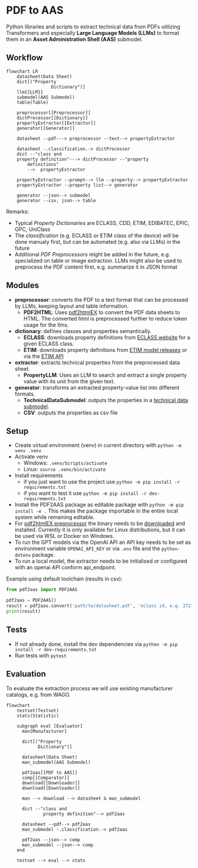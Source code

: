 # PDF to AAS

Python libraries and scripts to extract technical data from PDFs utilizing Transformers and especially **Large Language Models (LLMs)** to format them in an **Asset Administration Shell (AAS)** submodel.

## Workflow

```mermaid
flowchart LR
    datasheet(Data Sheet)
    dict[("Property 
                 Dictionary")]
    llm{{LLM}}
    submodel(AAS Submodel)
    table(Table)

    preprocessor[[Preprocessor]]
    dictProcessor[[Dictionary]]
    propertyExtractor[[Extractor]]
    generator[[Generator]]

    datasheet --pdf---> preprocessor --text--> propertyExtractor

    datasheet -.classification.-> dictProcessor
    dict --"class and
    property definition"---> dictProcessor --"property 
        definitions"
        -->  propertyExtractor

    propertyExtractor --prompt--> llm --property--> propertyExtractor
    propertyExtractor --property list--> generator

    generator --json--> submodel
    generator --csv, json--> table
```

Remarks:

* Typical *Property Dictionaries* are ECLASS, CDD, ETIM, EDIBATEC, EPIC, GPC, UniClass
* The *classification* (e.g. ECLASS or ETIM class of the device) will be done manualy first, but can be automated (e.g. also via LLMs) in the future
* Additional *PDF Preprocessors* might be added in the future, e.g. specialized on table or image extraction.
LLMs might also be used to preprocess the PDF content first, e.g. summarize it in JSON format

## Modules

* **preprocessor**: converts the PDF to a text format that can be processed by LLMs, keeping layout and table information.
  * **PDF2HTML**: Uses [pdf2htmlEX](https://github.com/pdf2htmlEX/pdf2htmlEX) to convert the PDF data sheets to HTML.
    The converted html is preprocessed further to reduce token usage for the llms.
* **dictionary**: defines classes and properties semantically.
  * **ECLASS**: downloads property definitions from [ECLASS website](https://eclass.eu/en/eclass-standard/search-content) for a given ECLASS class.
  * **ETIM**: downloads property definitions from [ETIM model releases](https://www.etim-international.com/downloads/?_sft_downloadcategory=model-releases) or via the [ETIM API](https://etimapi.etim-international.com/)
* **extractor**: extracts technical properties from the preprocessed data sheet.
  * **PropertyLLM**: Uses an LLM to search and extract a single property value with its unit from the given text.
* **generator**: transforms an extracted property-value list into different formats.
  * **TechnicalDataSubmodel**: outputs the properties in a [technical data submodel](https://github.com/admin-shell-io/submodel-templates/tree/main/published/Technical_Data/1/2).
  * **CSV**: outputs the properties as csv file

## Setup

* Create virtual environment (venv) in current directory with `python -m venv .venv`
* Activate venv
  * Windows: `.venv/Scripts/activate`
  * Linux: `source .venv/bin/activate`
* Install requirements
  * if you just want to use the project use `python -m pip install -r requirements.txt`
  * if you want to test it use `python -m pip install -r dev-requirements.txt`
* Install the PDF2AAS package as editable package with `python -m pip install -e .` This makes the package importable in the entire local system while remaining editable.
* For [pdf2htmlEX preprocessor](pdf2aas/preprocessor/pdf2htmlEX.py) the binary needs to be [downloaded](https://github.com/pdf2htmlEX/pdf2htmlEX/wiki/Download) and installed. Currently it is only available for Linux distributions, but it can be used via WSL or Docker on Windows.
* To run the GPT models via the OpenAI API an API key needs to be set as environment variable `OPENAI_API_KEY` or via `.env` file and the `python-dotenv` package.
* To run a local model, the extractor needs to be initialised or configured with an openai API conform api_endpoint.

Example using default toolchain (results in csv):

```py
from pdf2aas import PDF2AAS

pdf2aas = PDF2AAS()
result = pdf2aas.convert('path/to/datasheet.pdf', 'eclass id, e.g. 27274001')
print(result)
```

## Tests

* If not already done, install the dev dependencies via `python -m pip install -r dev-requirements.txt`
* Run tests with `pytest`

## Evaluation

To evaluate the extraction process we will use existing manufacturer catalogs, e.g. from WAGO.

```mermaid
flowchart
    testset(Testset)
    stats(Statistic)

    subgraph eval [Evaluator]
      man[Manufacturer]
      
      dict[("Property
            Dictionary")]

      datasheet(Data Sheet)
      man_submodel(AAS Submodel)

      pdf2aas[[PDF to AAS]]
      comp[[Comparator]]
      download[[Downloader]]
      download[[Downloader]]

      man --> download --> datasheet & man_submodel

      dict --"class and
              property definition"--> pdf2aas

      datasheet --pdf--> pdf2aas
      man_submodel -.classification.-> pdf2aas
      
      pdf2aas --json--> comp
      man_submodel --json--> comp
    end
    
    testset --> eval --> stats
```
